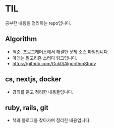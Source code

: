 # TIL
공부한 내용을 정리하는 repo입니다.

## Algorithm
- 백준, 프로그래머스에서 해결한 문제 소스 파일입니다.
- 아래는 알고리즘 스터디 링크입니다.
- https://github.com/Guk0/AlgorithmStudy

## cs, nextjs, docker
- 강의를 듣고 정리한 내용들입니다.

## ruby, rails, git
- 책과 블로그를 찾아가며 정리한 내용입니다.